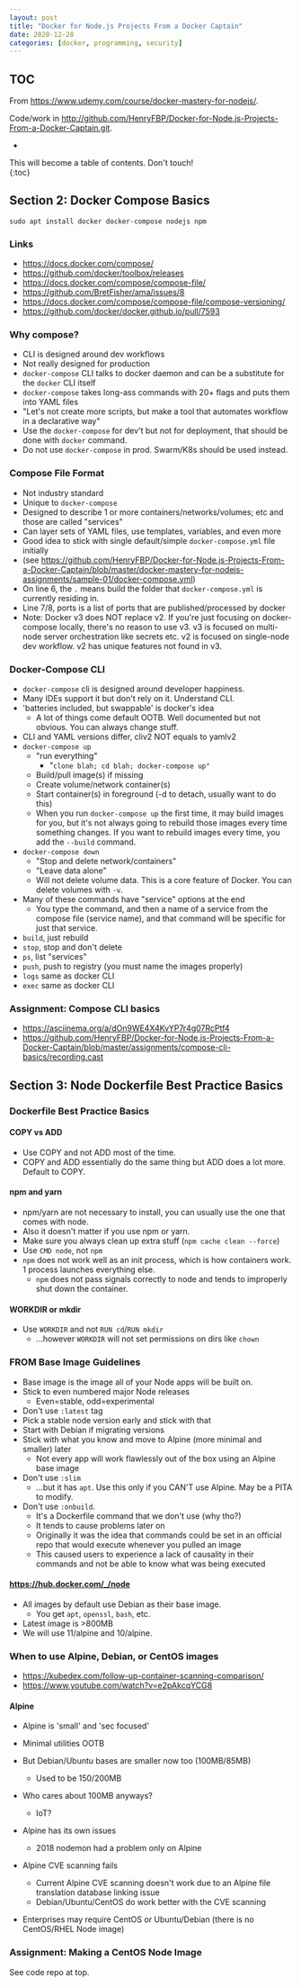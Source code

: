 ```yaml
---
layout: post
title: "Docker for Node.js Projects From a Docker Captain"
date: 2020-12-28
categories: [docker, programming, security]
---
```



## TOC

From <https://www.udemy.com/course/docker-mastery-for-nodejs/>.

Code/work in <http://github.com/HenryFBP/Docker-for-Node.js-Projects-From-a-Docker-Captain.git>.

* 
This will become a table of contents. Don't touch!  
{:toc}

## Section 2: Docker Compose Basics

    sudo apt install docker docker-compose nodejs npm

### Links

-   <https://docs.docker.com/compose/>
-   <https://github.com/docker/toolbox/releases>
-   <https://docs.docker.com/compose/compose-file/>
-   <https://github.com/BretFisher/ama/issues/8>
-   <https://docs.docker.com/compose/compose-file/compose-versioning/>
-   <https://github.com/docker/docker.github.io/pull/7593>

### Why compose?

-   CLI is designed around dev workflows
-   Not really designed for production
-   `docker-compose` CLI talks to docker daemon and can be a substitute for the `docker` CLI itself
-   `docker-compose` takes long-ass commands with 20+ flags and puts them into YAML files
-   "Let's not create more scripts, but make a tool that automates workflow in a declarative way"
-   Use the `docker-compose` for dev't but not for deployment, that should be done with `docker` command.
-   Do not use `docker-compose` in prod. Swarm/K8s should be used instead.

### Compose File Format

-   Not industry standard
-   Unique to `docker-compose`
-   Designed to describe 1 or more containers/networks/volumes; etc and those are called "services"
-   Can layer sets of YAML files, use templates, variables, and even more
-   Good idea to stick with single default/simple `docker-compose.yml` file initially
-   (see <https://github.com/HenryFBP/Docker-for-Node.js-Projects-From-a-Docker-Captain/blob/master/docker-mastery-for-nodejs-assignments/sample-01/docker-compose.yml>)
-   On line 6, the `.` means build the folder that `docker-compose.yml` is currently residing in.
-   Line 7/8, ports is a list of ports that are published/processed by docker
-   Note: Docker v3 does NOT replace v2. If you're just focusing on docker-compose locally, there's no reason to use v3. v3 is focused on multi-node server orchestration like secrets etc. v2 is focused on single-node dev workflow. v2 has unique features not found in v3.

### Docker-Compose CLI

-   `docker-compose` cli is designed around developer happiness.
-   Many IDEs support it but don't rely on it. Understand CLI.
-   'batteries included, but swappable' is docker's idea
    -   A lot of things come default OOTB. Well documented but not obvious. You can always change stuff.
-   CLI and YAML versions differ, cliv2 NOT equals to yamlv2
-   `docker-compose up`
    -   "run everything"
        -   "`clone blah; cd blah; docker-compose up"`
    -   Build/pull image(s) if missing
    -   Create volume/network container(s)
    -   Start container(s) in foreground (-d to detach, usually want to do this)
    -   When you run `docker-compose up` the first time, it may build images for you, but it's not always going to rebuild those images every time something changes. If you want to rebuild images every time, you add the `--build` command.
-   `docker-compose down`
    -   "Stop and delete network/containers"
    -   "Leave data alone"
    -   Will not delete volume data. This is a core feature of Docker. You can delete volumes with `-v`. 
-   Many of these commands have "service" options at the end
    -   You type the command, and then a name of a service from the compose file (service name), and that command will be specific for just that service.
-   `build`, just rebuild
-   `stop`, stop and don't delete
-   `ps`, list "services"
-   `push`, push to registry (you must name the images properly)
-   `logs` same as docker CLI
-   `exec` same as docker CLI

### Assignment: Compose CLI basics

- <https://asciinema.org/a/dOn9WE4X4KvYP7r4g07RcPtf4>
- <https://github.com/HenryFBP/Docker-for-Node.js-Projects-From-a-Docker-Captain/blob/master/assignments/compose-cli-basics/recording.cast>

## Section 3: Node Dockerfile Best Practice Basics

### Dockerfile Best Practice Basics

#### COPY vs ADD

- Use COPY and not ADD most of the time.
- COPY and ADD essentially do the same thing but ADD does a lot more. Default to COPY.

#### npm and yarn

-   npm/yarn are not necessary to install, you can usually use the one that comes with node.
-   Also it doesn't matter if you use npm or yarn.
-   Make sure you always clean up extra stuff (`npm cache clean --force`)
-   Use `CMD node`, not `npm`
-   `npm` does not work well as an init process, which is how containers work. 1 process launches everything else.
    -   `npm` does not pass signals correctly to node and tends to improperly shut down the container.

#### WORKDIR or mkdir

-   Use `WORKDIR` and not `RUN cd`/`RUN mkdir`
    -   ...however `WORKDIR` will not set permissions on dirs like `chown`

### FROM Base Image Guidelines

-   Base image is the image all of your Node apps will be built on.
-   Stick to even numbered major Node releases
    -   Even=stable, odd=experimental
-   Don't use `:latest` tag
-   Pick a stable node version early and stick with that
-   Start with Debian if migrating versions
-   Stick with what you know and move to Alpine (more minimal and smaller) later
    -   Not every app will work flawlessly out of the box using an Alpine base image
-   Don't use `:slim`
    -   ...but it has `apt`. Use this only if you CAN'T use Alpine. May be a PITA to modify.
-   Don't use `:onbuild`.
    -   It's a Dockerfile command that we don't use (why tho?)
    -   It tends to cause problems later on
    -   Originally it was the idea that commands could be set in an official repo that would execute whenever you pulled an image
    -   This caused users to experience a lack of causality in their commands and not be able to know what was being executed

#### <https://hub.docker.com/_/node>

-   All images by default use Debian as their base image.
    -   You get `apt`, `openssl`, `bash`, etc.
-   Latest image is >800MB
-   We will use 11/alpine and 10/alpine.

### When to use Alpine, Debian, or CentOS images

- <https://kubedex.com/follow-up-container-scanning-comparison/>
- <https://www.youtube.com/watch?v=e2pAkcqYCG8>

#### Alpine

-   Alpine is 'small' and 'sec focused'
-   Minimal utilities OOTB
-   But Debian/Ubuntu bases are smaller now too (100MB/85MB)
    -   Used to be 150/200MB
-   Who cares about 100MB anyways?
    -   IoT?
-   Alpine has its own issues
    -   2018 nodemon had a problem only on Alpine
-   Alpine CVE scanning fails
    -   Current Alpine CVE scanning doesn't work due to an Alpine file translation database linking issue
    -   Debian/Ubuntu/CentOS do work better with the CVE scanning

- Enterprises may require CentOS or Ubuntu/Debian (there is no CentOS/RHEL Node image)

### Assignment: Making a CentOS Node Image

See code repo at top.